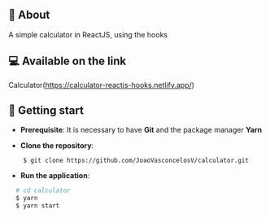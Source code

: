 ## :pushpin: About
A simple calculator in ReactJS, using the hooks

## :computer: Available on the link
Calculator(https://calculator-reactjs-hooks.netlify.app/)

## :rocket: Getting start

- **Prerequisite**: It is necessary to have **Git** and the package manager **Yarn**

- **Clone the repository**:

```
    $ git clone https://github.com/JoaoVasconcelosV/calculator.git
```

- **Run the application**:

```sh
  # cd calculator
  $ yarn
  $ yarn start
```
